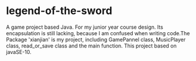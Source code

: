 # legend-of-the-sword
A game project based Java. For my junior year course design.
Its encapsulation is still lacking, because I am confused when writing code.The Package 'xianjian' is my project, including GamePannel class, MusicPlayer class, read_or_save class and the main function.
This project based on javaSE-10.
